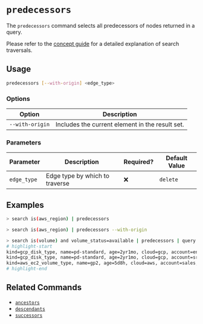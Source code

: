 # `predecessors`

The `predecessors` command selects all predecessors of nodes returned in a query.

Please refer to the [concept guide](../../../concepts/search/traversals.md#by-depth) for a detailed explanation of search traversals.

## Usage

```bash
predecessors [--with-origin] <edge_type>
```

### Options

| Option          | Description                                     |
| --------------- | ----------------------------------------------- |
| `--with-origin` | Includes the current element in the result set. |

### Parameters

| Parameter   | Description                    | Required? | Default Value |
| ----------- | ------------------------------ | --------- | ------------- |
| `edge_type` | Edge type by which to traverse | ❌        | `delete`      |

## Examples

```bash title="Equivalent to query is(aws_region) <--"
> search is(aws_region) | predecessors
```

```bash title="Equivalent to query is(aws_region) <-[0:1]-"
> search is(aws_region) | predecessors --with-origin
```

```bash
> search is(volume) and volume_status=available | predecessors | query is(volume_type)
# highlight-start
​kind=gcp_disk_type, name=pd-standard, age=2yr1mo, cloud=gcp, account=eng, region=us-central1, zone=us-central1-a
​kind=gcp_disk_type, name=pd-standard, age=2yr1mo, cloud=gcp, account=sre, region=us-central1, zone=us-central1-a
​kind=aws_ec2_volume_type, name=gp2, age=5d8h, cloud=aws, account=sales, region=us-west-2
# highlight-end
```

## Related Commands

- [`ancestors`](./ancestors.md)
- [`descendants`](./descendants.md)
- [`successors`](./successors.md)
